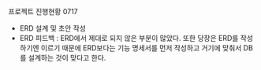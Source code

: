 프로젝트 진행현황
0717
- ERD 설계 및 초안 작성
- ERD 피드백 : ERD에서 제대로 되지 않은 부분이 많았다. 또한 당장은 ERD를 작성하기엔 이르기 때문에 ERD보다는 기능 명세서를 먼저 작성하고 거기에 맞춰서 DB를 설계하는 것이 맞다고 한다.

